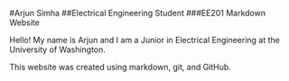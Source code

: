 #Arjun Simha
##Electrical Engineering Student
###EE201 Markdown Website
<p>Hello! My name is Arjun and I am a Junior in Electrical Engineering at the University of Washington.</p>
<p>This website was created using markdown, git, and GitHub.</p>
